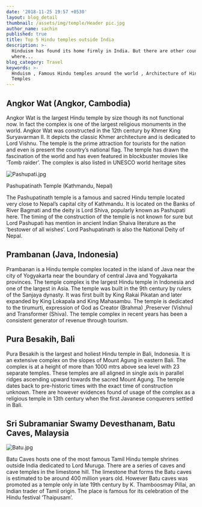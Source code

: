 ```yaml
---
date: '2018-11-25 19:57 +0530'
layout: blog_detail
thumbnail: /assets/img/temple/Header pic.jpg
author_name: sachin
published: true
title: Top 5 Hindu temples outside India
description: >-
  Hinduism has found its home firmly in India. But there are other countries
  where...
blog_category: Travel
keywords: >-
  Hnduism , Famous Hindu temples around the world , Architecture of Hindu
  Temples
---
```


## Angkor Wat (Angkor, Cambodia)

Angkor Wat is the largest Hindu temple by size though its not functional now. In fact the complex is one of the largest religious monuments in the world. Angkor Wat was constructed in the 12th century by Khmer King Suryavarman II. It depicts the classic Khmer architecture and is dedicated to Lord Vishnu. The temple is the prime attraction for tourists for the nation and even is present the country’s national flag.
The temple has drawn the fascination of the world and has even featured in blockbuster movies like ‘Tomb raider’. The complex is also listed in UNESCO world heritage sites

![Pashupati.jpg]({{site.baseurl}}/assets/img/temple/Pashupati.jpg)

Pashupatinath Temple (Kathmandu, Nepal)

The Pashupatinath temple is a famous and sacred Hindu temple located very close to Nepal’s capital city of Kathmandu. It is located on the Banks of River Bagmati and the deity is Lord Shiva, popularly known as Pashupati here. The timing of the construction of the temple is not known for sure but Lord Pashupati has mention in ancient Indian Shaiva literature as the ‘bestower of all wishes’. Lord Pashupatinath is also the National Deity of Nepal.

## Prambanan (Java, Indonesia)

Prambanan is a Hindu temple complex located in the island of Java near the city of Yogyakarta near the boundary of central Java and Yogyakarta provinces. The temple complex is the largest Hindu temple in Indonesia and one of the largest in Asia.
The temple was built in the 9th century by rulers of the Sanjaya dynasty. It was first built by King Rakai Pikatan and later expanded by King Lokapala and King Mahasambu. The temple is dedicated to the tirumurti, expression of God as Creator (Brahma) ,Preserver (Vishnu) and Transformer (Shiva). The temple complex in recent years has been a consistent generator of revenue through tourism.

## Pura Besakih, Bali

Pura Besakih is the largest and holiest Hindu temple in Bali, Indonesia. It is an extensive complex on the slopes of Mount Agung in eastern Bali. The complex is at a height of more than 1000 mtrs above sea level with 23 separate temples. These temples are all aligned in single axis in parallel ridges ascending upward towards the sacred Mount Agung. The temple dates back to pre-historic times with the exact time of construction unknown. There are however evidences found of usage of the complex as a religious temple in 13th century when the first Javanese conquerers settled in Bali.

## Sri Subramaniar Swamy Devesthanam, Batu Caves, Malaysia
![Batu.jpg]({{site.baseurl}}/assets/img/temple/Batu.jpg)

Batu Caves hosts one of the most famous Tamil Hindu temple shrines outside India dedicated to Lord Muruga. There are a series of caves and cave temples in the limestone hill. The limestone that forms the Batu caves is estimated to be around 400 million years old. However Batu caves was promoted as a temple only in late 19th century by K. Thamboosmay Pillai,  an Indian trader of Tamil origin. The place is famous for its celebration of the Hindu festival ‘Thaipusam’.

